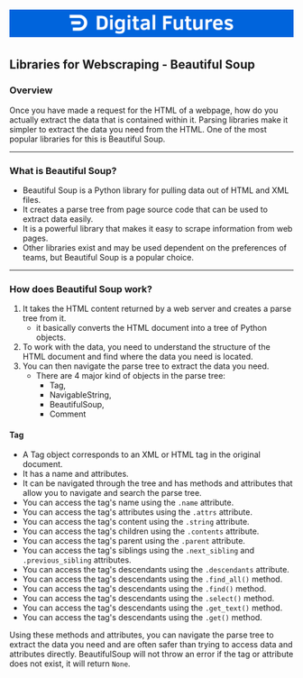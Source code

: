 # ![Digital Futures](https://github.com/digital-futures-academy/DataScienceMasterResources/blob/main/Resources/datascience-notebook-header.png?raw=true)

## Libraries for Webscraping - Beautiful Soup

### Overview

Once you have made a request for the HTML of a webpage, how do you actually extract the data that is contained within it.  Parsing libraries make it simpler to extract the data you need from the HTML.  One of the most popular libraries for this is Beautiful Soup.

---

### What is Beautiful Soup?

- Beautiful Soup is a Python library for pulling data out of HTML and XML files.
- It creates a parse tree from page source code that can be used to extract data easily.
- It is a powerful library that makes it easy to scrape information from web pages.
- Other libraries exist and may be used dependent on the preferences of teams, but Beautiful Soup is a popular choice.

---

### How does Beautiful Soup work?

1. It takes the HTML content returned by a web server and creates a parse tree from it.
   - it basically converts the HTML document into a tree of Python objects.
2. To work with the data, you need to understand the structure of the HTML document and find where the data you need is located.
3. You can then navigate the parse tree to extract the data you need.
   - There are 4 major kind of objects in the parse tree:
     - Tag,
     - NavigableString,
     - BeautifulSoup,
     - Comment

#### Tag

- A Tag object corresponds to an XML or HTML tag in the original document.
- It has a name and attributes.
- It can be navigated through the tree and has methods and attributes that allow you to navigate and search the parse tree.
- You can access the tag's name using the `.name` attribute.
- You can access the tag's attributes using the `.attrs` attribute.
- You can access the tag's content using the `.string` attribute.
- You can access the tag's children using the `.contents` attribute.
- You can access the tag's parent using the `.parent` attribute.
- You can access the tag's siblings using the `.next_sibling` and `.previous_sibling` attributes.
- You can access the tag's descendants using the `.descendants` attribute.
- You can access the tag's descendants using the `.find_all()` method.
- You can access the tag's descendants using the `.find()` method.
- You can access the tag's descendants using the `.select()` method.
- You can access the tag's descendants using the `.get_text()` method.
- You can access the tag's descendants using the `.get()` method.

Using these methods and attributes, you can navigate the parse tree to extract the data you need and are often safer than trying to access data and attributes directly.  BeautifulSoup will not throw an error if the tag or attribute does not exist, it will return `None`.

